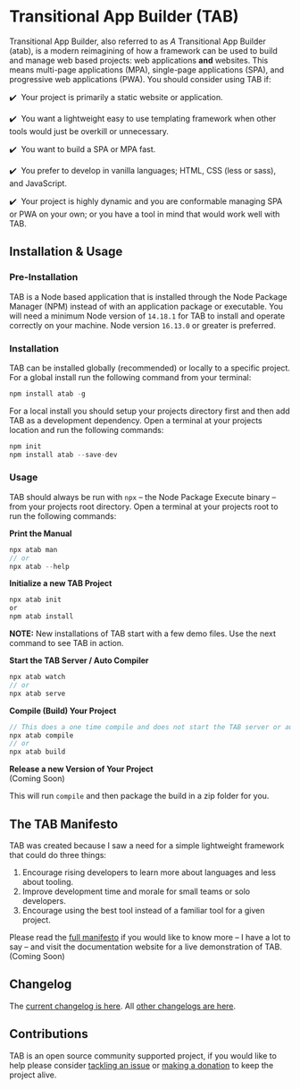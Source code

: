 # Transitional App Builder (TAB)
Transitional App Builder, also referred to as *A* Transitional App Builder (atab), is a modern reimagining of how a framework can be used to build and manage web based projects: web applications **and** websites. This means multi-page applications (MPA), single-page applications (SPA), and progressive web applications (PWA). You should consider using TAB if:

:heavy_check_mark:&nbsp; Your project is primarily a static website or application.

:heavy_check_mark:&nbsp; You want a lightweight easy to use templating framework when other tools would just be overkill or unnecessary.

:heavy_check_mark:&nbsp; You want to build a SPA or MPA fast.

:heavy_check_mark:&nbsp; You prefer to develop in vanilla languages; HTML, CSS (less or sass), and JavaScript.

:heavy_check_mark:&nbsp; Your project is highly dynamic and you are conformable managing SPA or PWA on your own; or you have a tool in mind that would work well with TAB.

## Installation & Usage

### Pre-Installation
TAB is a Node based application that is installed through the Node Package Manager (NPM) instead of with an application package or executable. You will need a minimum Node version of `14.18.1` for TAB to install and operate correctly on your machine. Node version `16.13.0` or greater is preferred.

### Installation
TAB can be installed globally (recommended) or locally to a specific project. For a global install run the following command from your terminal:

```javascript
npm install atab -g
```

For a local install you should setup your projects directory first and then add TAB as a development dependency. Open a terminal at your projects location and run the following commands:

```javascript
npm init
npm install atab --save-dev
```

### Usage
TAB should always be run with `npx` &ndash; the Node Package Execute binary &ndash; from your projects root directory. Open a terminal at your projects root to run the following commands:

**Print the Manual**<br>
```javascript
npx atab man
// or
npx atab --help
```

**Initialize a new TAB Project**<br>
```javascript
npx atab init
or
npm atab install
```
**NOTE:** New installations of TAB start with a few demo files. Use the next command to see TAB in action.

**Start the TAB Server / Auto Compiler**<br>
```javascript
npx atab watch
// or
npx atab serve
```

**Compile (Build) Your Project**<br>
```javascript
// This does a one time compile and does not start the TAB server or auto compiler.
npx atab compile
// or
npx atab build
```

**Release a new Version of Your Project**<br>
(Coming Soon)

This will run `compile` and then package the build in a zip folder for you.

## The TAB Manifesto
TAB was created because I saw a need for a simple lightweight framework that could do three things:

1. Encourage rising developers to learn more about languages and less about tooling.
2. Improve development time and morale for small teams or solo developers.
3. Encourage using the best tool instead of a familiar tool for a given project.

Please read the [full manifesto](MANIFESTO.md) if you would like to know more &ndash; I have a lot to say &ndash; and visit the documentation website for a live demonstration of TAB. (Coming Soon)

## Changelog

The [current changelog is here](./changelogs/v1.md). All [other changelogs are here](./changelogs).

## Contributions

TAB is an open source community supported project, if you would like to help please consider <a href="https://github.com/caboodle-tech/transitional-app-builder/issues" target="_blank">tackling an issue</a> or <a href="https://ko-fi.com/caboodletech" target="_blank">making a donation</a> to keep the project alive.